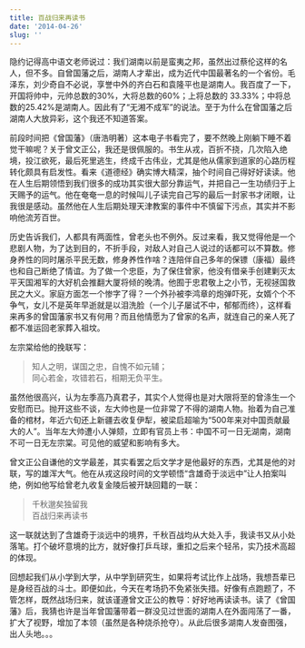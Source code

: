 ```yaml
---
title: 百战归来再读书
date: '2014-04-26'
slug: ''
---
```


隐约记得高中语文老师说过：我们湖南以前是蛮夷之邦，虽然出过蔡伦这样的名人，但不多。自曾国藩之后，湖南人才辈出，成为近代中国最著名的一个省份。毛泽东，刘少奇自不必说，享誉中外的齐白石和袁隆平也是湖南人。我百度了一下，开国将帅中，元帅总数的30%，大将总数的60%；上将总数的 33.33%；中将总数的25.42%是湖南人。因此有了“无湘不成军”的说法。至于为什么在曾国藩之后湖南人大放异彩，这个我还不知道答案。

前段时间把《曾国藩》（唐浩明著）这本电子书看完了，要不然晚上刚躺下睡不着觉干嘛呢？关于曾文正公，我还是很佩服的。书生从戎，百折不挠，几次陷入绝境，投江欲死，最后死里逃生，终成千古伟业，尤其是他从儒家到道家的心路历程转化颇具有启发性。看来《道德经》确实博大精深，抽个时间自己得好好读读。他在人生后期领悟到我们很多的成功其实很大部分靠运气，并把自己一生功绩归于上天赐予的运气。他在奄奄一息的时候叫儿子读完自己写的最后一封家书才闭眼，让我很是感动。虽然他在人生后期处理天津教案的事件中不慎留下污点，其实并不影响他流芳百世。

历史告诉我们，人都具有两面性，曾老头也不例外。反过来看，我又觉得他是一个悲剧人物，为了达到目的，不折手段，对敌人对自己人说过的话都可以不算数。修身养性的同时屠杀平民无数，修身养性作啥？连陪伴自己多年的保镖（康福）最终也和自己断绝了情谊。为了做一个忠臣，为了保住曾家，他没有借亲手创建剿灭太平天国湘军的大好机会推翻大厦将倾的晚清。他囿于忠君敬上之小节，无视拯国救民之大义。家庭方面怎一个惨字了得？一个外孙被李鸿章的炮弹吓死，女婿个个不争气，女儿不是英年早逝就是以泪洗脸（一个儿子屡试不中，郁郁而终），这样看来再多的曾国藩家书又有何用？而且他情愿为了曾家的名声，就连自己的亲人死了都不准运回老家葬入祖坟。

左宗棠给他的挽联写：

> 知人之明，谋国之忠，自愧不如元辅；<br>
同心若金，攻错若石，相期无负平生。

虽然他很高兴，认为左季高乃真君子，其实个人觉得也是对大限将至的曾涤生一个安慰而已。抛开这些不谈，左大帅也是一位非常了不得的湖南人物。抬着为自己准备的棺材，年近六旬还上新疆去收复伊犁，被梁启超喻为“500年来对中国贡献最大的人”。当年左大帅遭小人弹颏，立即有官员上书：中国不可一日无湖南，湖南不可一日无左宗棠。可见他的威望和影响有多大。

曾文正公自谦他的文学最差，其实看罢之后文学才是他最好的东西，尤其是他的对联，写的雄浑大气。他在从戎这段时间的文学顿悟“含雄奇于淡远中”让人拍案叫绝，例如他写给曾老九收复金陵后被开缺回籍的一联：

> 千秋邈矣独留我<br>
百战归来再读书

这一联就达到了含雄奇于淡远中的境界，千秋百战均从大处入手，我读书又从小处落笔。打个破坏意境的比方，就好像打乒乓球，重扣之后来个轻吊，实乃技术高超的体现。

回想起我们从小学到大学，从中学到研究生，如果将考试比作上战场，我想吾辈已是身经百战的斗士。即便如此，今天在考场扔不免紧张失措。好像有点跑题了，不管怎样，既然战场归来，就该谨遵曾文正公的教导：好好地再读读书。读了《曾国藩》后，我猜也许是当年曾国藩带着一群没见过世面的湖南人在外面闯荡了一番，扩大了视野，增加了本领（虽然是各种烧杀抢夺）。从此后很多湖南人发奋图强，出人头地。。。